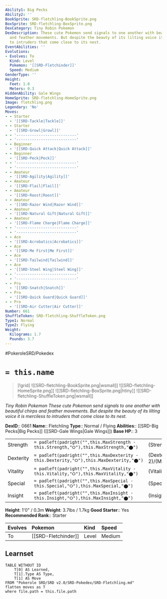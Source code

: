 ```yaml
---
Ability1: Big Pecks
Ability2: ''
BookSprite: SRD-fletchling-BookSprite.png
BoxSprite: SRD-fletchling-BoxSprite.png
DexCategory: Tiny Robin Pokemon
DexDescription: These cute Pokemon send signals to one another with beautiful chirps
  and feather movements. But despite the beauty of its lilting voice it is merciless
  to intruders that come close to its nest.
EventAbilities: ''
Evolutions:
- Evolves: To
  Kind: Level
  Pokemon: '[[SRD-Fletchinder]]'
  Speed: Medium
GenderType: ''
Height:
  Feet: 1.0
  Meters: 0.3
HiddenAbility: Gale Wings
HomeSprite: SRD-fletchling-HomeSprite.png
Image: fletchling.png
Legendary: 'No'
Moves:
- - Starter
  - '[[SRD-Tackle|Tackle]]'
- - Starter
  - '[[SRD-Growl|Growl]]'
- - '---------------------------'
  - '---------------------------'
- - Beginner
  - '[[SRD-Quick Attack|Quick Attack]]'
- - Beginner
  - '[[SRD-Peck|Peck]]'
- - '---------------------------'
  - '---------------------------'
- - Amateur
  - '[[SRD-Agility|Agility]]'
- - Amateur
  - '[[SRD-Flail|Flail]]'
- - Amateur
  - '[[SRD-Roost|Roost]]'
- - Amateur
  - '[[SRD-Razor Wind|Razor Wind]]'
- - Amateur
  - '[[SRD-Natural Gift|Natural Gift]]'
- - Amateur
  - '[[SRD-Flame Charge|Flame Charge]]'
- - '---------------------------'
  - '---------------------------'
- - Ace
  - '[[SRD-Acrobatics|Acrobatics]]'
- - Ace
  - '[[SRD-Me First|Me First]]'
- - Ace
  - '[[SRD-Tailwind|Tailwind]]'
- - Ace
  - '[[SRD-Steel Wing|Steel Wing]]'
- - '---------------------------'
  - '---------------------------'
- - Pro
  - '[[SRD-Snatch|Snatch]]'
- - Pro
  - '[[SRD-Quick Guard|Quick Guard]]'
- - Pro
  - '[[SRD-Air Cutter|Air Cutter]]'
Number: 661
ShuffleToken: SRD-fletchling-ShuffleToken.png
Type1: Normal
Type2: Flying
Weight:
  Kilograms: 1.7
  Pounds: 3.7
---
```


#PokeroleSRD/Pokedex

# `= this.name`

> [!grid]
> ![[SRD-fletchling-BookSprite.png|wsmall]]
> ![[SRD-fletchling-HomeSprite.png]]
> ![[SRD-fletchling-BoxSprite.png|htiny]]
> ![[SRD-fletchling-ShuffleToken.png|wsmall]]


*Tiny Robin Pokemon*
*These cute Pokemon send signals to one another with beautiful chirps and feather movements. But despite the beauty of its lilting voice it is merciless to intruders that come close to its nest.*

**DexID**:: 0661
**Name**:: Fletchling
**Type**:: Normal / Flying
**Abilities**:: [[SRD-Big Pecks|Big Pecks]] ([[SRD-Gale Wings|Gale Wings]])
**Base HP**:: 3

|           |                                                                                        |                                          |
| --------- | -------------------------------------------------------------------------------------- | ---------------------------------------- |
| Strength  | `= padleft(padright("",this.MaxStrength - this.Strength,"⭘"),this.MaxStrength,"⬤")`    | (Strength::2)/(MaxStrength::4)   |
| Dexterity | `= padleft(padright("",this.MaxDexterity - this.Dexterity,"⭘"),this.MaxDexterity,"⬤")` | (Dexterity:: 2)/(MaxDexterity::4) |
| Vitality  | `= padleft(padright("",this.MaxVitality - this.Vitality,"⭘"),this.MaxVitality,"⬤")`    | (Vitality::1)/(MaxVitality::3)   |
| Special   | `= padleft(padright("",this.MaxSpecial - this.Special,"⭘"),this.MaxSpecial,"⬤")`       | (Special::1)/(MaxSpecial::3)     |
| Insight   | `= padleft(padright("",this.MaxInsight - this.Insight,"⭘"),this.MaxInsight,"⬤")`       | (Insight::1)/(MaxInsight::3)     |

**Height**: 1'0" / 0.3m
**Weight**: 3.7lbs / 1.7kg
**Good Starter**:: Yes
**Recommended Rank**:: Starter

| Evolves   | Pokemon             | Kind   | Speed   |
|:----------|:--------------------|:-------|:--------|
| To        | [[SRD-Fletchinder]] | Level  | Medium  |

## Learnset

```dataview
TABLE WITHOUT ID
    T[0] AS Learned,
    T[1].Type AS Type,
    T[1] AS Move
FROM "Pokerole SRD/SRD v2.0/SRD-Pokedex/SRD-Fletchling.md"
flatten moves as T
where file.path = this.file.path
```
